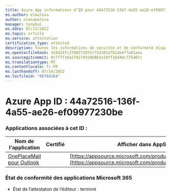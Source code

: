 ```yaml
---
title: Azure App informations d’ID pour 44a72516-136f-4a55-ae26-ef09977230be
ms.author: elmalova
author: elenamalova
manager: tonybal
ms.date: 07/13/2022
ms.topic: article
ms.service: attestation
certification_type: attested
description: Toutes les informations de sécurité et de conformité disponibles pour 44a72516-136f-4a55-ae26-ef09977230be.
ms.openlocfilehash: 418d14fc3708272b5fc72d203a792ab4f7a01aea
ms.sourcegitcommit: 0c7f7f3da27d274928b863a18ff16d4dc775487c
ms.translationtype: MT
ms.contentlocale: fr-FR
ms.lasthandoff: 07/14/2022
ms.locfileid: "66784264"
---
```

# <a name="azure-app-id-44a72516-136f-4a55-ae26-ef09977230be"></a>Azure App ID : 44a72516-136f-4a55-ae26-ef09977230be


### <a name="apps-associated-with-this-id"></a>Applications associées à cet ID :
| **Nom de l'application** | **Certifié** | **Afficher dans AppSource** |
|--------------|---------------|-----------------------|
| [OnePlaceMail pour Outlook](../forward/WA104380723.md) |  | [https://appsource.microsoft.com/product/office/WA104380723](https://appsource.microsoft.com/product/office/WA104380723) |

### <a name="microsoft-365-app-compliance-status"></a>État de conformité des applications Microsoft 365
- État de l’attestaton de l’éditeur : terminé
